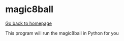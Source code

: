 # magic8ball

[Go back to homepage](https://mcl868.github.io/software.html)

This program will run the magic8ball in Python for you
